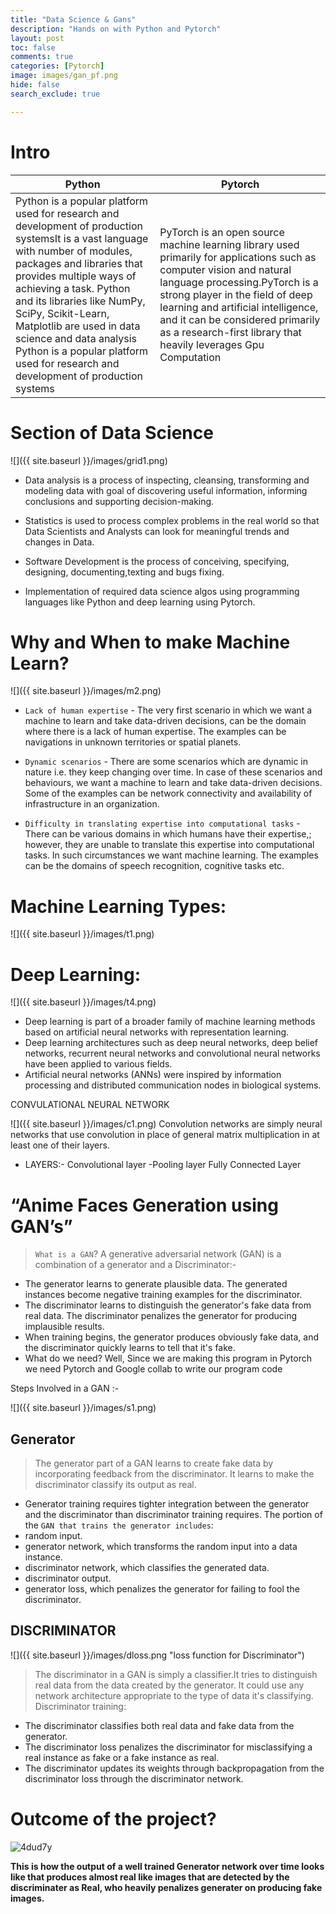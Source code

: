 ```yaml
---
title: "Data Science & Gans"
description: "Hands on with Python and Pytorch"
layout: post
toc: false
comments: true
categories: [Pytorch]
image: images/gan_pf.png
hide: false
search_exclude: true

---
```


# Intro

|Python|Pytorch|
|-|-|
|Python is a popular platform used for research and development of production systemsIt is a vast language with number of modules, packages and libraries that provides multiple ways of achieving a task. Python and its libraries like NumPy, SciPy, Scikit-Learn, Matplotlib are used in data science and data analysis Python is a popular platform used for research and development of production systems|PyTorch is an open source machine learning library used primarily for applications such as computer vision and natural language processing.PyTorch is a strong player in the field of deep learning and artificial intelligence, and it can be considered primarily as a research-first library that heavily leverages Gpu Computation|

# Section of  Data Science



![]({{ site.baseurl }}/images/grid1.png)

- Data analysis is a process of inspecting, cleansing, transforming and modeling data with goal of discovering useful information, informing conclusions and supporting decision-making.
 
- Statistics is used to process complex problems in the real world so that Data Scientists and Analysts can look for meaningful trends and   changes in Data.
    
- Software Development is the process of conceiving, specifying, designing, documenting,texting and bugs fixing.

- Implementation of required data science algos using programming languages like Python and deep learning using  Pytorch.


# Why and When to make Machine Learn?

![]({{ site.baseurl }}/images/m2.png)

- `Lack of human expertise` - The very first scenario in which we want a machine to learn and take data-driven decisions, can be the domain where there is a lack of human expertise. The examples can be navigations in unknown territories or spatial planets. 

- `Dynamic scenarios` - There are some scenarios which are dynamic in nature i.e. they keep changing over time. In case of these scenarios and behaviours, we want a machine to learn and take data-driven decisions. Some of the examples can be network connectivity and availability of infrastructure in an organization. 

- `Difficulty in translating expertise into computational tasks` - There can be various domains in which humans have their expertise,; however, they are unable to translate this expertise into computational tasks. In such circumstances we want machine learning. The examples can be the domains of speech recognition, cognitive tasks etc. 


# Machine Learning Types:


![]({{ site.baseurl }}/images/t1.png)

# Deep Learning:

![]({{ site.baseurl }}/images/t4.png)


- Deep learning is part of a broader family of machine learning methods based on artificial neural networks with representation learning. 
- Deep learning architectures such as deep neural networks, deep belief networks, recurrent neural networks and convolutional neural networks have been applied to various fields. 
- Artificial neural networks (ANNs) were inspired by information processing and distributed communication nodes in biological systems. 


CONVULATIONAL NEURAL NETWORK


![]({{ site.baseurl }}/images/c1.png)
Convolution networks are simply neural networks that use convolution in place of general matrix multiplication in at least one of their layers. 
- LAYERS:- 
 Convolutional layer -Pooling layer 
 Fully Connected Layer 





# “Anime Faces Generation using GAN’s”

> ```What is a GAN```? 
A generative adversarial network (GAN) is a combination of a generator and a Discriminator:-
- The generator learns to generate plausible data. The generated instances become negative training examples for the discriminator.
- The discriminator learns to distinguish the generator's fake data from real data. The discriminator penalizes the generator for producing implausible results.
- When training begins, the generator produces obviously fake data, and the discriminator quickly learns to tell that it's fake.
- What do we need? Well, Since we are making this program in Pytorch  we need Pytorch and Google collab to write our program code 

Steps Involved in a GAN :-

![]({{ site.baseurl }}/images/s1.png)



## Generator
>  The generator part of a GAN learns to create fake data by incorporating feedback from the discriminator. It learns to make the discriminator classify its output as real.
- Generator training requires tighter integration between the generator and the discriminator than discriminator training requires. The portion of the `GAN that trains the generator includes`:
- random input.
- generator network, which transforms the random input into a data instance.
- discriminator network, which classifies the generated data.
- discriminator output.
- generator loss, which penalizes the generator for failing to fool the discriminator.


## DISCRIMINATOR


![]({{ site.baseurl }}/images/dloss.png "loss function for Discriminator")

> The discriminator in a GAN is simply a classifier.It tries to distinguish real data from the data created by the generator. It could use any network architecture appropriate to the type of data it's classifying.
  Discriminator training:
* The discriminator classifies both real data and fake data from the generator.
* The discriminator loss penalizes the discriminator for misclassifying a real instance as fake or a fake instance as real.
* The discriminator updates its weights through backpropagation from the discriminator loss through the discriminator network.


# Outcome of the project?

![4dud7y](https://user-images.githubusercontent.com/44031169/92255060-6c500780-eeef-11ea-8ee9-4f8ef18e7722.gif)



**This is how the output of a well trained Generator network over time  looks like that produces almost real like  images that are detected by the discriminater as Real,  who heavily penalizes generater on  producing fake images.**






